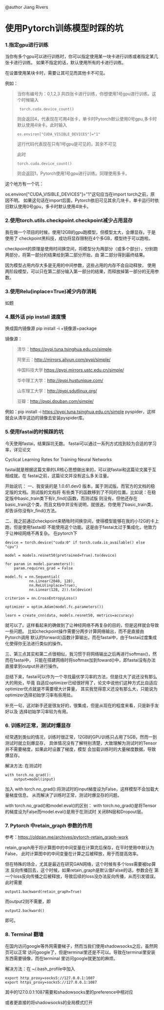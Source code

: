 @author Jiang Rivers

# 使用Pytorch训练模型时踩的坑

### 1.指定gpu进行训练
当你有多个gpu可以进行训练时，你可以指定使用某一块卡进行训练或者指定某几张卡进行训练。
如果不指定的话，默认使用所有的卡进行训练。

在设置使用某块卡时，需要让其可见而其他卡不可见。

例如：
> 当你有编号为：0,1,2,3 共四张卡进行训练，你想使用1号gpu进行训练。这个时候输入
>
>      torch.cuda.device_count()
>则会返回4，代表现在可用4张卡，单卡时Pytorch默认使用0号gpu,多卡时默认使用4块卡。此时输入
>
>     os.environ["CUDA_VISIBLE_DEVICES"]="1"
>
>这行代码代表现在只有1号gpu是可见的，其余不可见
>
>此时
>
>     torch.cuda.device_count()
>则会返回1，Pytorch使用1号gpu进行训练。同理使用多卡。

这个地方有一个坑：

os.environ["CUDA_VISIBLE_DEVICES"]="1"这句应当在import torch之前，原因不明。
如果这句话在import后面，Pytorch依旧可见其余几块卡，单卡运行时依旧默认使用0号gpu，多卡时默认使用4块卡。

### 2.使用torch.utils.checkpoint.checkpoint减少占用显存

我在做一个项目的时候，使用12GB的gpu跑模型，但模型太大，会爆显存。于是使用了
checkpoint黑科技，成功将显存限制在4个多GB，模型终于可以跑啦。

checkpoint的原理是使用时间换空间，将模型分为两部分（或多个部分），分别跑两部分，将第一部分的结果给到第二部分开始，由
第二部分得到最终结果。

因为模型占用内存大多是无用的中间参数，这些占用的内存不会自动释放，
使用两阶段模型，可以只在第二部分输入第一部分的结果，而释放掉第一部分的无用参数。

### 3.使用Relu(inplace=True)减少内存消耗
如题

### 4.题外话 pip install 速度慢
换成国内镜像源
pip install -i +镜像源+package

镜像源：
>
> 清华：https://pypi.tuna.tsinghua.edu.cn/simple
>
> 阿里云：http://mirrors.aliyun.com/pypi/simple/
>
> 中国科技大学 https://pypi.mirrors.ustc.edu.cn/simple/
>
> 华中理工大学：http://pypi.hustunique.com/
>
> 山东理工大学：http://pypi.sdutlinux.org/ 
>
> 豆瓣：http://pypi.douban.com/simple/

例如：pip install -i https://pypi.tuna.tsinghua.edu.cn/simple pyspider，这样就会从清华这边的镜像去安装pyspider库。

### 5.使用fastai的时候踩的坑
今天使用fastai，结果踩坑无数。
fastai可以通过一系列方式找到较为合适的学习率，详见论文

Cyclical Learning Rates for Training Neural Networks

fastai就是根据这篇文章的LR核心思想做出来的，可以说fastai和这篇论文属于互相成就，在
fastai之前，这篇论文并没有这么多关注量。

开始说坑：
一、我安装的是 1.0.61.dev0 版本，属于测试版。而官方的文档的稳定版的文档。测试版的文档将
有些类下的函数移到了不同的位置。比如说：在稳定版中basic_train类下有lr_find()函数，而测试版
则没有，但他还存在basic_train这个类，而且文档中并没有说明，就很迷。你使用了basic_train类，却告诉你没有lr_find()方法。

二、我之前通过checkpoint来牺牲时间换空间，使得模型能够在我的小12G的卡上跑，但是使用fastai却
不能使用这个功能。这是由于fastai太过于集成化，他致力于让神经网络不再复杂。
在pytorch下


    device = torch.device("cuda:0" if torch.cuda.is_available() else "cpu")
    
    model = models.resnet50(pretrained=True).to(device)
    
    for param in model.parameters():
        param.requires_grad = False   
    
    model.fc = nn.Sequential(
               nn.Linear(2048, 128),
               nn.ReLU(inplace=True),
               nn.Linear(128, 2)).to(device)
    
    criterion = nn.CrossEntropyLoss()
    
    optimizer = optim.Adam(model.fc.parameters())
    
    learn = create_cnn(data, models.resnet50, metrics=accuracy)
  
    
就可以了。这样看起来的确做到了让神经网络不再复杂的目的，但是这样就会导致一些问题。
比如checkpoint操作需要分两步计算网络输出，而不是直接由Pytorch调用
默认的forward()函数计算输出，而在fastai中，由于fastai过度集成化使得你无法进行类似的操作。

三、第三点其实和第二点很相似，我习惯于将网络输出之后再进行softmax()，然而在fastai中，
只能在搭建网络时将softmax加到foward()中，即fastai没有办法直接拿到output并进行操作。

总结下来，fastai可以作为一个寻找最优学习率的方法，但是往大了说还没有那么大的用处，毕竟
自适应optimizer已经很好用了，论文中说他们这种方式比自适应optimizer优点就是不需要增大计算量，
其实我觉得意义还没有那么大，只能说为optimizer选择初始学习率有些用处。

补充一句，这对新手还是很友好的，很集成，但是从现在的程度来看，只是新手友好以及
选择初始学习率较为有用。 

### 6. 训练时正常，测试时爆显存
经常遇到类似的情况，训练时很正常，12GB的GPU训练只占用了5GB，然而一到测试时就立刻爆显存，
具体情况没有了解特别清楚，大致理解为测试时的Tensor并不需要梯度，如果此时设置了梯度，模型
会加载训练时的大量梯度数据，导致爆显存。

解决方法:
在测试时
```
with torch.no_grad():
    output=model(input)
```
加入 with torch.no_grad():将测试时的input梯度设为False，这样模型不会加载大量梯度信息。
从而解决了训练时正常，测试时爆显存的问题。

with torch.no_grad()和model.eval()的区别：
with torch.no_grad()是将Tensor的梯度设为False而model.eval()是用于在测试时
关闭BN层和Dropout层。

### 7. Pytorch 中retain_graph 参数的作用
参考：https://oldpan.me/archives/pytorch-retain_graph-work

retain_graph用于将计算图中的中间变量在计算完后保存，在平时使用中默认为False，
此时计算图中的中间变量在计算之后被释放，用于而提高效率。

但在特殊的场合，尤其是最近在研究GAN网络，这个时候有多个loss需要被bp算法
反向传播回去，这个时候，如果retain_graph是默认值False的话，参数会在
第一个loss反向传播之后被释放，导致后续的loss没办法反向传播，从而引发错误。
此时需要
```
output1.backward(retain_graph=True)
```
而output2则不需要，即
```
output2.backward()
```
即可。

### 8. Terminal 翻墙

在国内访问google等外网需要梯子，然而当我们使用shadowsocks之后，虽然网页可以正常
访问google了，但是terminal里还是不可以。导致在terminal里安装东西需要镜像，而在terminal
里访问google就更加的麻烦。

解决方法：在 ~/.bash_profile中加入
```
export http_proxy=socks5://127.0.0.1:1087
export https_proxy=socks5://127.0.0.1:1087
```
其中的127.0.0.1:1087需要和shadowsocks里的preference中相对应

或者更直接的将shadowsocks的全局模式打开



    
